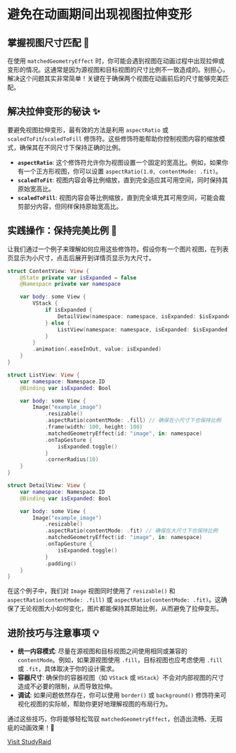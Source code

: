 ﻿# 避免在动画期间出现视图拉伸变形

## 掌握视图尺寸匹配 📏

在使用 `matchedGeometryEffect` 时，你可能会遇到视图在动画过程中出现拉伸或变形的情况。这通常是因为源视图和目标视图的尺寸比例不一致造成的。别担心，解决这个问题其实非常简单！关键在于确保两个视图在动画前后的尺寸能够完美匹配。

## 解决拉伸变形的秘诀 ✨

要避免视图拉伸变形，最有效的方法是利用 `aspectRatio` 或 `scaledToFit`/`scaledToFill` 修饰符。这些修饰符能帮助你控制视图内容的缩放模式，确保其在不同尺寸下保持正确的比例。

*   **`aspectRatio`**: 这个修饰符允许你为视图设置一个固定的宽高比。例如，如果你有一个正方形视图，你可以设置 `aspectRatio(1.0, contentMode: .fit)`。
*   **`scaledToFit`**: 视图内容会等比例缩放，直到完全适应其可用空间，同时保持其原始宽高比。
*   **`scaledToFill`**: 视图内容会等比例缩放，直到完全填充其可用空间，可能会裁剪部分内容，但同样保持原始宽高比。

## 实践操作：保持完美比例 📐

让我们通过一个例子来理解如何应用这些修饰符。假设你有一个图片视图，在列表页显示为小尺寸，点击后展开到详情页显示为大尺寸。

```swift
struct ContentView: View {
    @State private var isExpanded = false
    @Namespace private var namespace

    var body: some View {
        VStack {
            if isExpanded {
                DetailView(namespace: namespace, isExpanded: $isExpanded)
            } else {
                ListView(namespace: namespace, isExpanded: $isExpanded)
            }
        }
        .animation(.easeInOut, value: isExpanded)
    }
}

struct ListView: View {
    var namespace: Namespace.ID
    @Binding var isExpanded: Bool

    var body: some View {
        Image("example_image")
            .resizable()
            .aspectRatio(contentMode: .fill) // 确保在小尺寸下也保持比例
            .frame(width: 100, height: 100)
            .matchedGeometryEffect(id: "image", in: namespace)
            .onTapGesture {
                isExpanded.toggle()
            }
            .cornerRadius(10)
    }
}

struct DetailView: View {
    var namespace: Namespace.ID
    @Binding var isExpanded: Bool

    var body: some View {
        Image("example_image")
            .resizable()
            .aspectRatio(contentMode: .fit) // 确保在大尺寸下也保持比例
            .matchedGeometryEffect(id: "image", in: namespace)
            .onTapGesture {
                isExpanded.toggle()
            }
            .padding()
    }
}
```

在这个例子中，我们对 `Image` 视图同时使用了 `resizable()` 和 `aspectRatio(contentMode: .fill)` 或 `aspectRatio(contentMode: .fit)`。这确保了无论视图大小如何变化，图片都能保持其原始比例，从而避免了拉伸变形。

## 进阶技巧与注意事项 💡

*   **统一内容模式**: 尽量在源视图和目标视图之间使用相同或兼容的 `contentMode`。例如，如果源视图使用 `.fill`，目标视图也应考虑使用 `.fill` 或 `.fit`，具体取决于你的设计需求。
*   **容器尺寸**: 确保你的容器视图（如 `VStack` 或 `HStack`）不会对内部视图的尺寸造成不必要的限制，从而导致拉伸。
*   **调试**: 如果问题依然存在，你可以使用 `border()` 或 `background()` 修饰符来可视化视图的实际帧，帮助你更好地理解视图的布局行为。

通过这些技巧，你将能够轻松驾驭 `matchedGeometryEffect`，创造出流畅、无瑕疵的动画效果！🚀

[Visit StudyRaid](https://app.studyraid.com/en/read/30594/1318641/6yg5ywn5zyo5yqo55s75pyf6ze05ye6546w6keg5zu5ouj5ly45yy5b2i)
